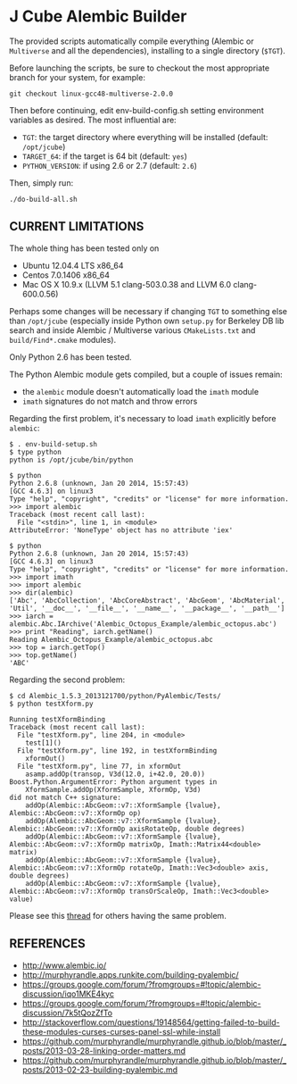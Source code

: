 J Cube Alembic Builder
======================

The provided scripts automatically compile everything (Alembic or `Multiverse` and all the dependencies),
installing to a single directory (`$TGT`).

Before launching the scripts, be sure to checkout the most appropriate branch for your system, for
example:

	git checkout linux-gcc48-multiverse-2.0.0

Then before continuing, edit env-build-config.sh setting environment variables as desired.
The most influential are:

* `TGT`: the target directory where everything will be installed (default: `/opt/jcube`)
* `TARGET_64`: if the target is 64 bit (default: `yes`)
* `PYTHON_VERSION`: if using 2.6 or 2.7 (default: `2.6`)

Then, simply run:

	./do-build-all.sh


CURRENT LIMITATIONS
-------------------

The whole thing has been tested only on

* Ubuntu 12.04.4 LTS x86_64
* Centos 7.0.1406 x86_64
* Mac OS X 10.9.x (LLVM 5.1 clang-503.0.38 and LLVM 6.0 clang-600.0.56)

Perhaps some changes will be necessary if changing `TGT` to something else than `/opt/jcube`
(especially inside Python own `setup.py` for Berkeley DB lib search and inside Alembic / Multiverse
various `CMakeLists.txt` and `build/Find*.cmake` modules).

Only Python 2.6 has been tested.

The Python Alembic module gets compiled, but a couple of issues remain:

* the `alembic` module doesn't automatically load the `imath` module
* `imath` signatures do not match and throw errors

Regarding the first problem, it's necessary to load `imath` explicitly before `alembic`:

	$ . env-build-setup.sh
	$ type python
	python is /opt/jcube/bin/python

	$ python
	Python 2.6.8 (unknown, Jan 20 2014, 15:57:43)
	[GCC 4.6.3] on linux3
	Type "help", "copyright", "credits" or "license" for more information.
	>>> import alembic
	Traceback (most recent call last):
	  File "<stdin>", line 1, in <module>
	AttributeError: 'NoneType' object has no attribute 'iex'

	$ python
	Python 2.6.8 (unknown, Jan 20 2014, 15:57:43)
	[GCC 4.6.3] on linux3
	Type "help", "copyright", "credits" or "license" for more information.
	>>> import imath
	>>> import alembic
	>>> dir(alembic)
	['Abc', 'AbcCollection', 'AbcCoreAbstract', 'AbcGeom', 'AbcMaterial', 'Util', '__doc__', '__file__', '__name__', '__package__', '__path__']
	>>> iarch = alembic.Abc.IArchive('Alembic_Octopus_Example/alembic_octopus.abc')
	>>> print "Reading", iarch.getName()
	Reading Alembic_Octopus_Example/alembic_octopus.abc
	>>> top = iarch.getTop()
	>>> top.getName()
	'ABC'

Regarding the second problem:

	$ cd Alembic_1.5.3_2013121700/python/PyAlembic/Tests/
	$ python testXform.py

	Running testXformBinding
	Traceback (most recent call last):
	  File "testXform.py", line 204, in <module>
	    test[1]()
	  File "testXform.py", line 192, in testXformBinding
	    xformOut()
	  File "testXform.py", line 77, in xformOut
	    asamp.addOp(transop, V3d(12.0, i+42.0, 20.0))
	Boost.Python.ArgumentError: Python argument types in
	    XformSample.addOp(XformSample, XformOp, V3d)
	did not match C++ signature:
	    addOp(Alembic::AbcGeom::v7::XformSample {lvalue}, Alembic::AbcGeom::v7::XformOp op)
	    addOp(Alembic::AbcGeom::v7::XformSample {lvalue}, Alembic::AbcGeom::v7::XformOp axisRotateOp, double degrees)
	    addOp(Alembic::AbcGeom::v7::XformSample {lvalue}, Alembic::AbcGeom::v7::XformOp matrixOp, Imath::Matrix44<double> matrix)
	    addOp(Alembic::AbcGeom::v7::XformSample {lvalue}, Alembic::AbcGeom::v7::XformOp rotateOp, Imath::Vec3<double> axis, double degrees)
	    addOp(Alembic::AbcGeom::v7::XformSample {lvalue}, Alembic::AbcGeom::v7::XformOp transOrScaleOp, Imath::Vec3<double> value)

Please see this [thread](https://groups.google.com/forum/?fromgroups=#!topic/alembic-discussion/7k5tQozZfTo) for others having the same problem.


REFERENCES
----------

* http://www.alembic.io/
* http://murphyrandle.apps.runkite.com/building-pyalembic/
* https://groups.google.com/forum/?fromgroups=#!topic/alembic-discussion/iqo1MKE4kyc
* https://groups.google.com/forum/?fromgroups=#!topic/alembic-discussion/7k5tQozZfTo
* http://stackoverflow.com/questions/19148564/getting-failed-to-build-these-modules-curses-curses-panel-ssl-while-install
* https://github.com/murphyrandle/murphyrandle.github.io/blob/master/_posts/2013-03-28-linking-order-matters.md
* https://github.com/murphyrandle/murphyrandle.github.io/blob/master/_posts/2013-02-23-building-pyalembic.md
